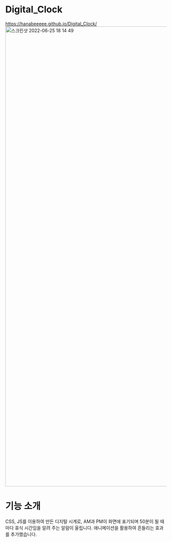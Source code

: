# Digital_Clock
https://hanabeeeee.github.io/Digital_Clock/
<img width="1430" alt="스크린샷 2022-06-25 18 14 49" src="https://user-images.githubusercontent.com/105402245/175766882-b5dc8f04-2a9d-4345-bb97-47fee6ac137d.png">

# 기능 소개

CSS, JS를 이용하여 만든 디지털 시계로, AM과 PM이 화면에 표기되며 50분이 될 때마다 휴식 시간임을 알려 주는 알람이 울립니다.
애니메이션을 활용하여 흔들리는 효과를 추가했습니다.
